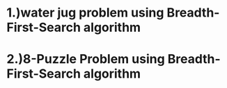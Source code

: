 # 1.)water jug problem using Breadth-First-Search algorithm
# 2.)8-Puzzle Problem using Breadth-First-Search algorithm